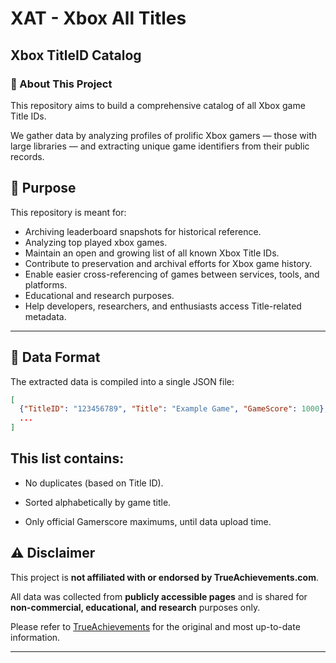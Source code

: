 # XAT - Xbox All Titles
## Xbox TitleID Catalog



### 📁 About This Project

This repository aims to build a comprehensive catalog of all Xbox game Title IDs.

We gather data by analyzing profiles of prolific Xbox gamers — those with large libraries — and extracting unique game identifiers from their public records.


## 🧠 Purpose
This repository is meant for:
- Archiving leaderboard snapshots for historical reference.
- Analyzing top played xbox games.
- Maintain an open and growing list of all known Xbox Title IDs.
- Contribute to preservation and archival efforts for Xbox game history.
- Enable easier cross-referencing of games between services, tools, and platforms.
- Educational and research purposes.
- Help developers, researchers, and enthusiasts access Title-related metadata.

---

## 📄 Data Format

The extracted data is compiled into a single JSON file:

```json
[
  {"TitleID": "123456789", "Title": "Example Game", "GameScore": 1000},
  ...
]
```

## This list contains:

 - No duplicates (based on Title ID).

 - Sorted alphabetically by game title.

 - Only official Gamerscore maximums, until data upload time.


## ⚠️ Disclaimer

This project is **not affiliated with or endorsed by TrueAchievements.com**.

All data was collected from **publicly accessible pages** and is shared for **non-commercial, educational, and research** purposes only.

Please refer to [TrueAchievements](https://www.trueachievements.com) for the original and most up-to-date information.

---
